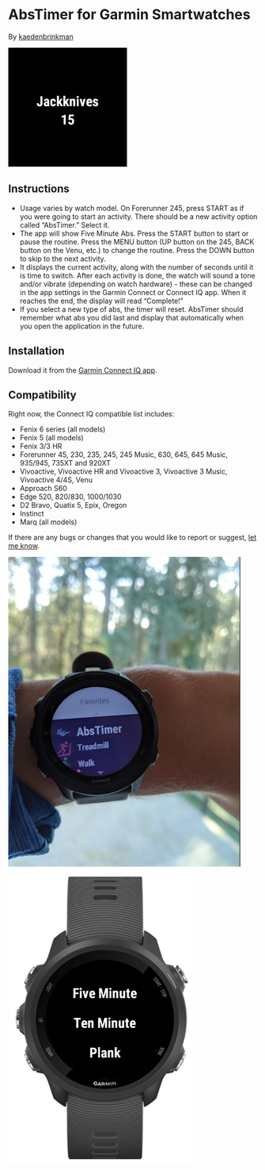 #  AbsTimer for Garmin Smartwatches
By [kaedenbrinkman](https://github.com/kaedenbrinkman)

![alt text](doc/screen.png "AbsTimer Screen")

## Instructions
-	Usage varies by watch model. On Forerunner 245, press START as if you were going to start an activity. There should be a new activity option called “AbsTimer.” Select it.
-	The app will show Five Minute Abs. Press the START button to start or pause the routine. Press the MENU button (UP button on the 245, BACK button on the Venu, etc.) to change the routine. Press the DOWN button to skip to the next activity.
- It displays the current activity, along with the number of seconds until it is time to switch. After each activity is done, the watch will sound a tone and/or vibrate (depending on watch hardware) - these can be changed in the app settings in the Garmin Connect or Connect IQ app. When it reaches the end, the display will read “Complete!”
-	If you select a new type of abs, the timer will reset. AbsTimer should remember what abs you did last and display that automatically when you open the application in the future.

## Installation
Download it from the [Garmin Connect IQ app](https://apps.garmin.com/en-US/apps/851d7855-fcfe-45c6-86bb-a9488398ffdf).


## Compatibility
Right now, the Connect IQ compatible list includes:

- Fenix 6 series (all models)
- Fenix 5 (all models)
- Fenix 3/3 HR
- Forerunner 45, 230, 235, 245, 245 Music, 630, 645, 645 Music, 935/945, 735XT and 920XT
- Vivoactive, Vivoactive HR and Vivoactive 3, Vivoactive 3 Music, Vivoactive 4/4S, Venu
- Approach S60
- Edge 520, 820/830, 1000/1030
- D2 Bravo, Quatix 5, Epix, Oregon
- Instinct
- Marq (all models)



If there are any bugs or changes that you would like to report or suggest, [let me know](https://github.com/kaedenbrinkman/Garmin-AbsTimer/issues).



![alt text](doc/launch.png "AbsTimer Icon") ![alt text](doc/menu.png "AbsTimer Menu") 
